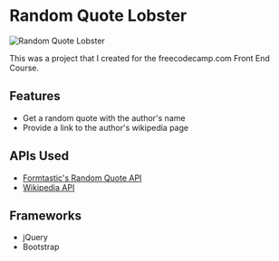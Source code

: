 # Random Quote Lobster

![Random Quote Lobster](https://raw.githubusercontent.com/jamespayne/randomquotelobser/master/img/randomquotelobster.png)

This was a project that I created for the freecodecamp.com Front End Course.

## Features

* Get a random quote with the author's name
* Provide a link to the author's wikipedia page

## APIs Used

* [Formtastic's Random Quote API](http://forismatic.com/en/api/)
* [Wikipedia API](https://www.mediawiki.org/wiki/API:Main_page)

## Frameworks

* jQuery
* Bootstrap
